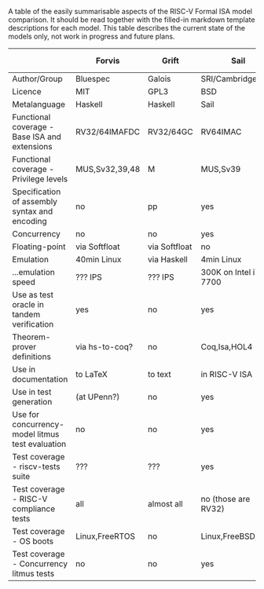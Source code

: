 A table of the easily summarisable aspects of the RISC-V Formal ISA model comparison.  It should be read together with the filled-in markdown template descriptions for each model.  This table describes the current state of the models only, not work in progress and future plans. 

|                                                   | Forvis        | Grift       | Sail                    | Riscv-semantics     |           | 
| ------------------------------------------------- | ------------- | ----------- | ------------------------| ------------------- | --------- |
| Author/Group                                      | Bluespec      |Galois       |SRI/Cambridge            | MIT                 |           |   
| Licence                                           | MIT           |GPL3         |BSD                      | MIT                 |           |
| Metalanguage                                      | Haskell       |Haskell      |Sail                     | Haskell             |           |
| Functional coverage - Base ISA and extensions     | RV32/64IMAFDC |RV32/64GC    |RV64IMAC                 | RV32/64IMAF         |           |
| Functional coverage - Privilege levels            | MUS,Sv32,39,48|M            |MUS,Sv39                 | SV39                |           |
| Specification of assembly syntax and encoding     | no            |pp           |yes                      | no                  |           |
| Concurrency                                       | no            |no           |yes                      | no                  |           |
| Floating-point                                    | via Softfloat |via Softfloat|no                       | Softfloat           |           |
| Emulation                                         | 40min Linux   |via Haskell  |4min Linux               | ?                   |           |
| ...emulation speed                                | ??? IPS       |??? IPS      |300K on Intel i7-7700    | 100K on 6700HQ      |           |
| Use as test oracle in tandem verification         | yes           |no           |yes                      | yes                 |           |
| Theorem-prover definitions                        | via hs-to-coq?|no           |Coq,Isa,HOL4             | yes                 |           |
| Use in documentation                              | to LaTeX      |to text      |in RISC-V ISA            | no                  |           |
| Use in test generation                            | (at UPenn?)   |no           |yes                      | no                  |           |
| Use for concurrency-model litmus test evaluation  | no            |no           |yes                      | no                  |           |
| Test coverage - riscv-tests suite                 | ???           |???          |yes                      | yes                 |           |
| Test coverage - RISC-V compliance tests           | all           |almost all   |no (those are RV32)      | yes                 |           |
| Test coverage - OS boots                          | Linux,FreeRTOS|no           |Linux,FreeBSD,seL4       | Linux               |           |
| Test coverage - Concurrency litmus tests          | no            |no           |yes                      | no                  |           |

